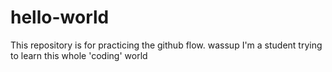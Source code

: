 # hello-world
This repository is for practicing the github flow.
wassup
I'm a student trying to learn this whole 'coding' world
